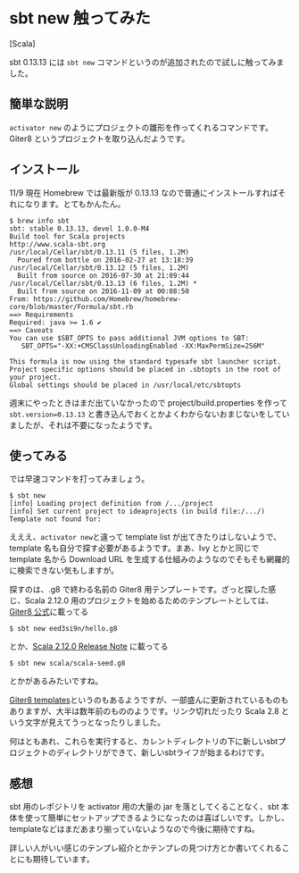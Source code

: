 sbt new 触ってみた
================

[Scala]

sbt 0.13.13 には `sbt new` コマンドというのが追加されたので試しに触ってみました。

## 簡単な説明

`activator new` のようにプロジェクトの雛形を作ってくれるコマンドです。Giter8 というプロジェクトを取り込んだようです。

## インストール

11/9 現在 Homebrew では最新版が 0.13.13 なので普通にインストールすればそれになります。とてもかんたん。

```
$ brew info sbt
sbt: stable 0.13.13, devel 1.0.0-M4
Build tool for Scala projects
http://www.scala-sbt.org
/usr/local/Cellar/sbt/0.13.11 (5 files, 1.2M)
  Poured from bottle on 2016-02-27 at 13:18:39
/usr/local/Cellar/sbt/0.13.12 (5 files, 1.2M)
  Built from source on 2016-07-30 at 21:09:44
/usr/local/Cellar/sbt/0.13.13 (6 files, 1.2M) *
  Built from source on 2016-11-09 at 00:08:50
From: https://github.com/Homebrew/homebrew-core/blob/master/Formula/sbt.rb
==> Requirements
Required: java >= 1.6 ✔
==> Caveats
You can use $SBT_OPTS to pass additional JVM options to SBT:
   SBT_OPTS="-XX:+CMSClassUnloadingEnabled -XX:MaxPermSize=256M"

This formula is now using the standard typesafe sbt launcher script.
Project specific options should be placed in .sbtopts in the root of your project.
Global settings should be placed in /usr/local/etc/sbtopts
```

週末にやったときはまだ出ていなかったので project/build.properties を作って `sbt.version=0.13.13` と書き込んでおくとかよくわからないおまじないをしていましたが、それは不要になったようです。

## 使ってみる

では早速コマンドを打ってみましょう。

```
$ sbt new
[info] Loading project definition from /.../project
[info] Set current project to ideaprojects (in build file:/.../)
Template not found for:
```

えええ、`activator new`と違って template list が出てきたりはしないようで、template 名も自分で探す必要があるようです。まあ、Ivy とかと同じで template 名から Download URL を生成する仕組みのようなのでそもそも網羅的に検索できない気もしますが。

探すのは、.g8 で終わる名前の Giter8 用テンプレートです。ざっと探した感じ、Scala 2.12.0 用のプロジェクトを始めるためのテンプレートとしては、[Giter8 公式](http://www.foundweekends.org/giter8/)に載ってる

```
$ sbt new eed3si9n/hello.g8
```

とか、[Scala 2.12.0 Release Note](http://www.scala-lang.org/news/2.12.0#build-tool) に載ってる

```
$ sbt new scala/scala-seed.g8
```

とかがあるみたいですね。

[Giter8 templates](https://github.com/foundweekends/giter8/wiki/giter8-templates)というのもあるようですが、一部盛んに更新されているものもありますが、大半は数年前のもののようです。リンク切れだったり Scala 2.8 という文字が見えてうっとなったりしました。

何はともあれ、これらを実行すると、カレントディレクトリの下に新しいsbtプロジェクトのディレクトリができて、新しいsbtライフが始まるわけです。

## 感想

sbt 用のレポジトリを activator 用の大量の jar を落としてくることなく、sbt 本体を使って簡単にセットアップできるようになったのは喜ばしいです。しかし、templateなどはまだあまり揃っていないようなので今後に期待ですね。

詳しい人がいい感じのテンプレ紹介とかテンプレの見つけ方とか書いてくれることにも期待しています。

